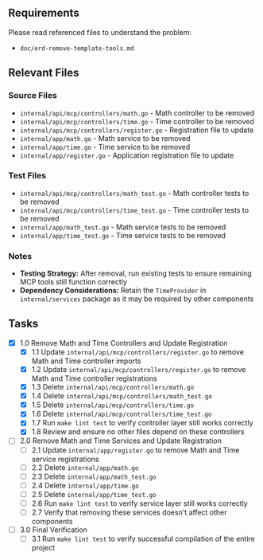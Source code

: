 ## Requirements

Please read referenced files to understand the problem:
- `doc/erd-remove-template-tools.md`

## Relevant Files

### Source Files
- `internal/api/mcp/controllers/math.go` - Math controller to be removed
- `internal/api/mcp/controllers/time.go` - Time controller to be removed
- `internal/api/mcp/controllers/register.go` - Registration file to update
- `internal/app/math.go` - Math service to be removed
- `internal/app/time.go` - Time service to be removed
- `internal/app/register.go` - Application registration file to update

### Test Files
- `internal/api/mcp/controllers/math_test.go` - Math controller tests to be removed
- `internal/api/mcp/controllers/time_test.go` - Time controller tests to be removed
- `internal/app/math_test.go` - Math service tests to be removed
- `internal/app/time_test.go` - Time service tests to be removed

### Notes

- **Testing Strategy:** After removal, run existing tests to ensure remaining MCP tools still function correctly
- **Dependency Considerations:** Retain the `TimeProvider` in `internal/services` package as it may be required by other components

## Tasks

- [x] 1.0 Remove Math and Time Controllers and Update Registration
  - [x] 1.1 Update `internal/api/mcp/controllers/register.go` to remove Math and Time controller imports
  - [x] 1.2 Update `internal/api/mcp/controllers/register.go` to remove Math and Time controller registrations
  - [x] 1.3 Delete `internal/api/mcp/controllers/math.go`
  - [x] 1.4 Delete `internal/api/mcp/controllers/math_test.go`
  - [x] 1.5 Delete `internal/api/mcp/controllers/time.go`
  - [x] 1.6 Delete `internal/api/mcp/controllers/time_test.go`
  - [x] 1.7 Run `make lint test` to verify controller layer still works correctly
  - [x] 1.8 Review and ensure no other files depend on these controllers

- [ ] 2.0 Remove Math and Time Services and Update Registration
  - [ ] 2.1 Update `internal/app/register.go` to remove Math and Time service registrations
  - [ ] 2.2 Delete `internal/app/math.go`
  - [ ] 2.3 Delete `internal/app/math_test.go`
  - [ ] 2.4 Delete `internal/app/time.go`
  - [ ] 2.5 Delete `internal/app/time_test.go`
  - [ ] 2.6 Run `make lint test` to verify service layer still works correctly
  - [ ] 2.7 Verify that removing these services doesn't affect other components

- [ ] 3.0 Final Verification
  - [ ] 3.1 Run `make lint test` to verify successful compilation of the entire project